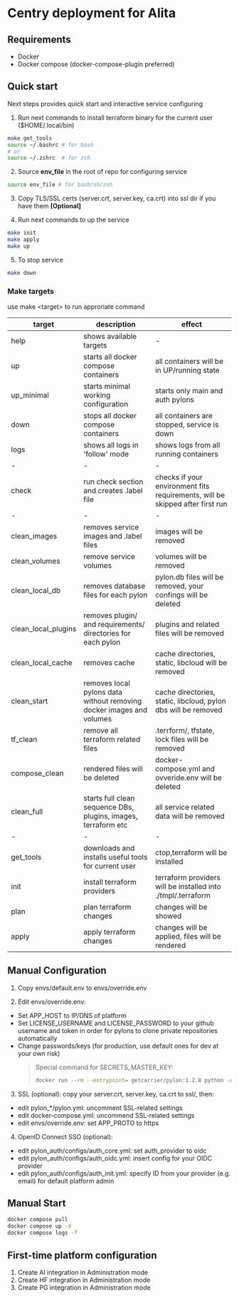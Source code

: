 # Centry deployment for Alita

## Requirements
- Docker
- Docker compose (docker-compose-plugin preferred)

## Quick start

Next steps provides quick start and interactive service configuring

1. Run next commands to install terraform binary for the current user ($HOME/.local/bin)
```sh
make get_tools
source ~/.bashrc # for bash
# or 
source ~/.zshrc  # for zsh
```

2. Source **env_file** in the root of repo for configuring service
```sh
source env_file # for bash/sh/zsh

```

3. Copy TLS/SSL certs (server.crt, server.key, ca.crt) into ssl dir if you have them **[Optional]**

4. Run next commands to up the service
```sh
make init
make apply
make up
```

5. To stop service
```sh
make down
```

### Make targets
use make \<target\> to run approriate command

| target | description | effect |
|--------|-------------|---------|
| help |  shows available targets | -|
| up |  starts all docker compose containers | all containers will be in UP/running state |
| up_minimal | starts minimal working configuration | starts only main and auth pylons |
| down | stops all docker compose containers   | all containers are stopped, service is down |
| logs | shows all logs in 'follow' mode | shows logs from all running containers |
| -|- |-|
| check | run check section and creates .label file   | checks if your environment fits requirements, will be skipped after first run |
| -|- |-|
| clean_images | removes service images and .label files | images will be removed |
| clean_volumes | remove service volumes | volumes will be removed |
| clean_local_db | removes database files for each pylon |  pylon.db files will be removed, your confings will be deleted | 
| clean_local_plugins | removes plugin/ and  requirements/ directories for each pylon  | plugins and related files will be removed |
| clean_local_cache | removes cache  | cache directories, static, libcloud will be removed |
| clean_start | removes local pylons data without removing docker images and volumes | cache directories, static, libcloud, pylon dbs will be removed |
| tf_clean | remove all terraform related files | .terrform/, tfstate, lock files will be removed |
| compose_clean | rendered files will be deleted | docker-compose.yml and ovveride.env will be deleted  |
| clean_full | starts full clean sequence DBs, plugins, images, terraform etc | all service related data will be removed |
| -|- |-|
| get_tools | downloads and installs useful tools for current user | ctop,terraform will be installed |
| init | install terraform providers | terraform providers will be installed into ./tmpl/.terraform |
| plan | plan terraform changes | changes will be showed |
| apply | apply terraform changes | changes will be applied, files will be rendered |


## Manual Configuration
1. Copy envs/default.env to envs/override.env

2. Edit envs/override.env:
  - Set APP_HOST to IP/DNS of platform
  - Set LICENSE_USERNAME and LICENSE_PASSWORD to your github username and token in order for pylons to clone private repositories automatically
  - Change passwords/keys (for production, use default ones for dev at your own risk)
    > Special command for SECRETS_MASTER_KEY:
    > ```sh
    > docker run --rm --entrypoint= getcarrier/pylon:1.2.8 python -c 'from cryptography.fernet import Fernet; print(Fernet.generate_key().decode())'
    > ```

3. SSL (optional): copy your server.crt, server.key, ca.crt to ssl/, then:
  - edit pylon_*/pylon.yml: uncomment SSL-related settings
  - edit docker-compose.yml: uncommend SSL-related settings
  - edit envs/override.env: set APP_PROTO to https

4. OpenID Connect SSO (optional):
  - edit pylon_auth/configs/auth_core.yml: set auth_provider to oidc
  - edit pylon_auth/configs/auth_oidc.yml: insert config for your OIDC provider
  - edit pylon_auth/configs/auth_init.yml: specify ID from your provider (e.g. email) for default platform admin

## Manual Start
```sh
docker compose pull
docker compose up -d
docker compose logs -f
```

## First-time platform configuration
1. Create AI integration in Administration mode
2. Create HF integration in Administration mode
3. Create PG integration in Administration mode

